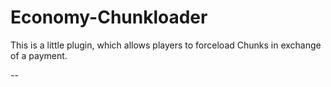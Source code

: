 # Economy-Chunkloader
This is a little plugin, which allows players to forceload Chunks in exchange of a payment.

--
